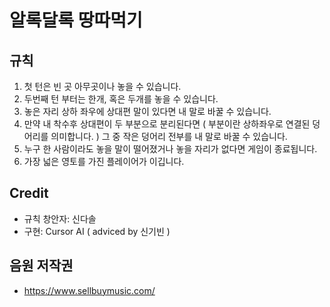 # 알록달록 땅따먹기

## 규칙
1. 첫 턴은 빈 곳 아무곳이나 놓을 수 있습니다.
2. 두번째 턴 부터는 한개, 혹은 두개를 놓을 수 있습니다.
3. 놓은 자리 상하 좌우에 상대편 말이 있다면 내 말로 바꿀 수 있습니다.
4. 만약 내 착수후 상대편이 두 부분으로 분리된다면 ( 부분이란 상하좌우로 연결된 덩어리를 의미합니다. ) 그 중 작은 덩어리 전부를 내 말로 바꿀 수 있습니다.
5. 누구 한 사람이라도 놓을 말이 떨어졌거나 놓을 자리가 없다면 게임이 종료됩니다.
6. 가장 넓은 영토를 가진 플레이어가 이깁니다.


## Credit
* 규칙 창안자: 신다솔
* 구현: Cursor AI ( adviced by 신기빈 )

## 음원 저작권
* https://www.sellbuymusic.com/
